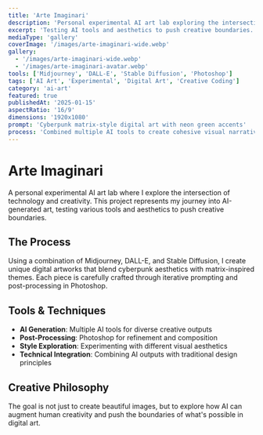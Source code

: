 ```yaml
---
title: 'Arte Imaginari'
description: 'Personal experimental AI art lab exploring the intersection of technology and creativity.'
excerpt: 'Testing AI tools and aesthetics to push creative boundaries.'
mediaType: 'gallery'
coverImage: '/images/arte-imaginari-wide.webp'
gallery:
  - '/images/arte-imaginari-wide.webp'
  - '/images/arte-imaginari-avatar.webp'
tools: ['Midjourney', 'DALL-E', 'Stable Diffusion', 'Photoshop']
tags: ['AI Art', 'Experimental', 'Digital Art', 'Creative Coding']
category: 'ai-art'
featured: true
publishedAt: '2025-01-15'
aspectRatio: '16/9'
dimensions: '1920x1080'
prompt: 'Cyberpunk matrix-style digital art with neon green accents'
process: 'Combined multiple AI tools to create cohesive visual narratives, experimenting with different prompts and styles to achieve unique results.'
---
```


# Arte Imaginari

A personal experimental AI art lab where I explore the intersection of technology and creativity. This project represents my journey into AI-generated art, testing various tools and aesthetics to push creative boundaries.

## The Process

Using a combination of Midjourney, DALL-E, and Stable Diffusion, I create unique digital artworks that blend cyberpunk aesthetics with matrix-inspired themes. Each piece is carefully crafted through iterative prompting and post-processing in Photoshop.

## Tools & Techniques

- **AI Generation**: Multiple AI tools for diverse creative outputs
- **Post-Processing**: Photoshop for refinement and composition
- **Style Exploration**: Experimenting with different visual aesthetics
- **Technical Integration**: Combining AI outputs with traditional design principles

## Creative Philosophy

The goal is not just to create beautiful images, but to explore how AI can augment human creativity and push the boundaries of what's possible in digital art.
